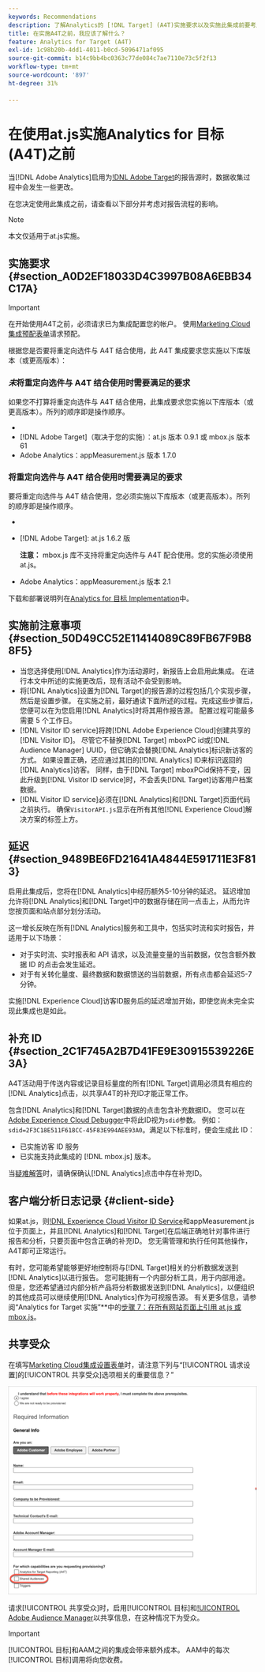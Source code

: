 ```yaml
---
keywords: Recommendations
description: 了解Analytics的 [!DNL Target] (A4T)实施要求以及实施此集成前要考虑的事项。
title: 在实施A4T之前，我应该了解什么？
feature: Analytics for Target (A4T)
exl-id: 1c98b20b-4dd1-4011-b0cd-5096471af095
source-git-commit: b14c9bb4bc0363c77de084c7ae7110e73c5f2f13
workflow-type: tm+mt
source-wordcount: '897'
ht-degree: 31%

---
```


# 在使用at.js实施Analytics for 目标(A4T)之前

当[!DNL Adobe Analytics]启用为[!DNL Adobe Target](A4T)的报告源时，数据收集过程中会发生一些更改。

在您决定使用此集成之前，请查看以下部分并考虑对报告流程的影响。

>[!NOTE]
>
>本文仅适用于at.js实施。

## 实施要求 {#section_A0D2EF18033D4C3997B08A6EBB34C17A}

>[!IMPORTANT]
>
>在开始使用A4T之前，必须请求已为集成配置您的帐户。 使用[Marketing Cloud集成预配表单](https://www.adobe.com/go/audiences_cn)请求预配。

根据您是否要将重定向选件与 A4T 结合使用，此 A4T 集成要求您实施以下库版本（或更高版本）：

### *未*&#x200B;将重定向选件与 A4T 结合使用时需要满足的要求

如果您不打算将重定向选件与 A4T 结合使用，此集成要求您实施以下库版本（或更高版本）。所列的顺序即是操作顺序。

* [!DNL Experience Cloud Visitor ID Service]:visitorAPI.js版本1.8.0
* [!DNL Adobe Target]（取决于您的实施）：at.js 版本 0.9.1 或 mbox.js 版本 61
* Adobe Analytics：appMeasurement.js 版本 1.7.0

### 将重定向选件与 A4T 结合使用时需要满足的要求

要将重定向选件与 A4T 结合使用，您必须实施以下库版本（或更高版本）。所列的顺序即是操作顺序。

* [!DNL Experience Cloud Visitor ID Service]:visitorAPI.js版本2.3.0
* [!DNL Adobe Target]: at.js 1.6.2 版

   **注意：** mbox.js 库不支持将重定向选件与 A4T 配合使用。您的实施必须使用 at.js。

* Adobe Analytics：appMeasurement.js 版本 2.1

下载和部署说明列在[Analytics for 目标 Implementation](/help/c-integrating-target-with-mac/a4t/a4timplementation.md)中。

## 实施前注意事项 {#section_50D49CC52E11414089C89FB67F9B88F5}

* 当您选择使用[!DNL Analytics]作为活动源时，新报告上会启用此集成。 在进行本文中所述的实施更改后，现有活动不会受到影响。
* 将[!DNL Analytics]设置为[!DNL Target]的报告源的过程包括几个实现步骤，然后是设置步骤。 在实施之前，最好通读下面所述的过程。完成这些步骤后，您便可以在为您启用[!DNL Analytics]时将其用作报告源。 配置过程可能最多需要 5 个工作日。
* [!DNL Visitor ID service]将跨[!DNL Adobe Experience Cloud]创建共享的[!DNL Visitor ID]。 尽管它不替换[!DNL Target] mboxPC id或[!DNL Audience Manager] UUID，但它确实会替换[!DNL Analytics]标识新访客的方式。 如果设置正确，还应通过其旧的[!DNL Analytics] ID来标识返回的[!DNL Analytics]访客。 同样，由于[!DNL Target] mboxPCid保持不变，因此升级到[!DNL Visitor ID service]时，不会丢失[!DNL Target]访客用户档案数据。
* [!DNL Visitor ID service]必须在[!DNL Analytics]和[!DNL Target]页面代码之前执行。 确保`VisitorAPI.js`显示在所有其他[!DNL Experience Cloud]解决方案的标签上方。

## 延迟 {#section_9489BE6FD21641A4844E591711E3F813}

启用此集成后，您将在[!DNL Analytics]中经历额外5-10分钟的延迟。 延迟增加允许将[!DNL Analytics]和[!DNL Target]中的数据存储在同一点击上，从而允许您按页面和站点部分划分活动。

这一增长反映在所有[!DNL Analytics]服务和工具中，包括实时流和实时报告，并适用于以下场景：

* 对于实时流、实时报表和 API 请求，以及流量变量的当前数据，仅包含额外数据 ID 的点击会发生延迟。
* 对于有关转化量度、最终数据和数据馈送的当前数据，所有点击都会延迟5-7分钟。

实施[!DNL Experience Cloud]访客ID服务后的延迟增加开始，即使您尚未完全实现此集成也是如此。

## 补充 ID {#section_2C1F745A2B7D41FE9E30915539226E3A}

A4T活动用于传送内容或记录目标量度的所有[!DNL Target]调用必须具有相应的[!DNL Analytics]点击，以共享A4T的补充ID才能正常工作。

包含[!DNL Analytics]和[!DNL Target]数据的点击包含补充数据ID。 您可以在[Adobe Experience Cloud Debugger](https://experienceleague.adobe.com/docs/debugger/using/experience-cloud-debugger.html)中将此ID视为`sdid`参数。 例如：`sdid=2F3C18E511F618CC-45F83E994AEE93A0`。满足以下标准时，便会生成此 ID：

* 已实施访客 ID 服务
* 已实施支持此集成的 [!DNL mbox.js] 版本。

当[疑难解答](/help/c-integrating-target-with-mac/a4t/c-a4t-troubleshooting/a4t-troubleshooting.md)时，请确保确认[!DNL Analytics]点击中存在补充ID。

## 客户端分析日志记录 {#client-side}

如果at.js，则[!DNL Experience Cloud Visitor ID Service]和appMeasurement.js位于页面上，并且[!DNL Analytics]和[!DNL Target]在后端正确地针对事件进行报告和分析，只要页面中包含正确的补充ID。 您无需管理和执行任何其他操作，A4T即可正常运行。

有时，您可能希望能够更好地控制将与[!DNL Target]相关的分析数据发送到[!DNL Analytics]以进行报告。 您可能拥有一个内部分析工具，用于内部用途。 但是，您还希望通过内部分析产品将分析数据发送到[!DNL Analytics]，以便组织的其他成员可以继续使用[!DNL Analytics]作为可视报告源。 有关更多信息，请参阅“Analytics for Target 实施”**&#x200B;中的[步骤 7：在所有网站页面上引用 at.js 或 mbox.js](/help/c-integrating-target-with-mac/a4t/a4timplementation.md#step7)。

## 共享受众

在填写[Marketing Cloud集成设置表单](https://www.adobe.com/go/audiences)时，请注意下列与“[!UICONTROL 请求设置]的[!UICONTROL 共享受众]选项相关的重要信息？”

![申请表](/help/c-integrating-target-with-mac/a4t/assets/request-form.png)

请求[!UICONTROL 共享受众]时，启用[!UICONTROL 目标]和[!UICONTROL Adobe Audience Manager](AAM)以共享信息，在这种情况下为受众。

>[!IMPORTANT]
>
>[!UICONTROL 目标]和AAM之间的集成会带来额外成本。 AAM中的每次[!UICONTROL 目标]调用将向您收费。
